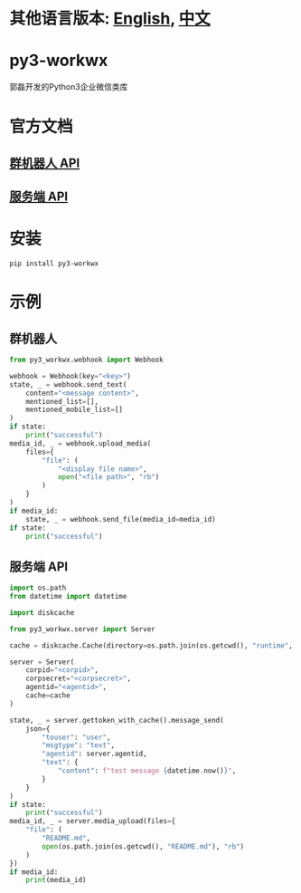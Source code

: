 # 其他语言版本: [English](https://github.com/guolei19850528/py3_workwx/blob/main/README.md), [中文](https://github.com/guolei19850528/py3_workwx/blob/main/README_zh.md)

# py3-workwx

郭磊开发的Python3企业微信类库

# 官方文档

## [群机器人 API](https://developer.work.weixin.qq.com/document/path/91770)

## [服务端 API](https://developer.work.weixin.qq.com/document/path/90664)

# 安装

```shell
pip install py3-workwx
```

# 示例

## 群机器人

```python
from py3_workwx.webhook import Webhook

webhook = Webhook(key="<key>")
state, _ = webhook.send_text(
    content="<message content>",
    mentioned_list=[],
    mentioned_mobile_list=[]
)
if state:
    print("successful")
media_id, _ = webhook.upload_media(
    files={
        "file": (
            "<display file name>",
            open("<file path>", "rb")
        )
    }
)
if media_id:
    state, _ = webhook.send_file(media_id=media_id)
if state:
    print("successful")
```

## 服务端 API

```python
import os.path
from datetime import datetime

import diskcache

from py3_workwx.server import Server

cache = diskcache.Cache(directory=os.path.join(os.getcwd(), "runtime", "diskcache", "default"))

server = Server(
    corpid="<corpid>",
    corpsecret="<corpsecret>",
    agentid="<agentid>",
    cache=cache
)

state, _ = server.gettoken_with_cache().message_send(
    json={
        "touser": "user",
        "msgtype": "text",
        "agentid": server.agentid,
        "text": {
            "content": f"test message {datetime.now()}",
        }
    }
)
if state:
    print("successful")
media_id, _ = server.media_upload(files={
    "file": (
        "README.md",
        open(os.path.join(os.getcwd(), "README.md"), "rb")
    )
})
if media_id:
    print(media_id)
```
